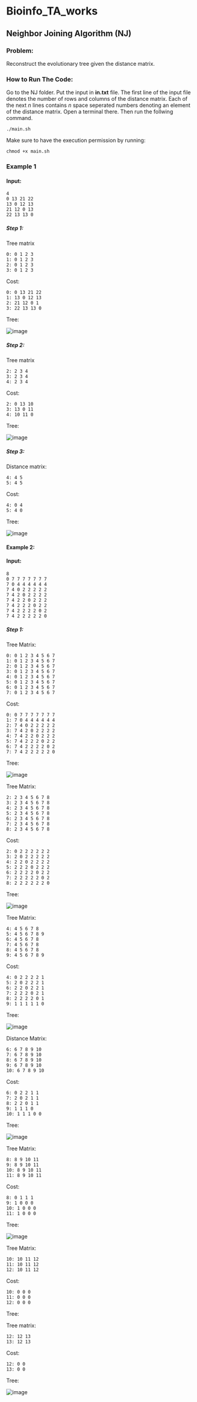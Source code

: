 # Bioinfo_TA_works

## Neighbor Joining Algorithm (NJ)

  

### Problem:

Reconstruct the evolutionary tree given the distance matrix.

  

### How to Run The Code:

Go to the NJ folder. Put the input in **in.txt** file. The first line of the input file denotes the number of rows and columns of the distance matrix. Each of the next *n* lines contains *n* space seperated numbers denoting an element of the distance matrix.
Open a terminal there. Then run the follwing command.
```
./main.sh
```
Make sure to have the execution permission by running:
```
chmod +x main.sh
```

### Example 1

#### Input:
```
4
0 13 21 22
13 0 12 13
21 12 0 13
22 13 13 0
```

##### Step 1:
Tree matrix
```
0: 0 1 2 3
1: 0 1 2 3
2: 0 1 2 3
3: 0 1 2 3
```
Cost:
```
0: 0 13 21 22
1: 13 0 12 13
2: 21 12 0 1
3: 22 13 13 0
```
Tree:

![image](https://user-images.githubusercontent.com/40664860/122535022-f4e60180-d044-11eb-9688-f977e1d92e6d.png)

##### Step 2:

Tree matrix
```
2: 2 3 4
3: 2 3 4
4: 2 3 4
```
Cost:
```
2: 0 13 10
3: 13 0 11
4: 10 11 0
```
Tree:

![image](https://user-images.githubusercontent.com/40664860/122535377-5312e480-d045-11eb-8648-8612ec88a938.png)

##### Step 3:

Distance matrix:
```
4: 4 5
5: 4 5
```
Cost:
```
4: 0 4
5: 4 0
```
Tree:

![image](https://user-images.githubusercontent.com/40664860/122535515-79d11b00-d045-11eb-85a4-964b0d8d2153.png)

#### Example 2:
#### Input:
```
8
0 7 7 7 7 7 7 7
7 0 4 4 4 4 4 4
7 4 0 2 2 2 2 2
7 4 2 0 2 2 2 2
7 4 2 2 0 2 2 2
7 4 2 2 2 0 2 2
7 4 2 2 2 2 0 2
7 4 2 2 2 2 2 0
```
##### Step 1:
Tree Matrix:
```
0: 0 1 2 3 4 5 6 7
1: 0 1 2 3 4 5 6 7
2: 0 1 2 3 4 5 6 7
3: 0 1 2 3 4 5 6 7
4: 0 1 2 3 4 5 6 7
5: 0 1 2 3 4 5 6 7
6: 0 1 2 3 4 5 6 7
7: 0 1 2 3 4 5 6 7
```
Cost:
```
0: 0 7 7 7 7 7 7 7
1: 7 0 4 4 4 4 4 4
2: 7 4 0 2 2 2 2 2
3: 7 4 2 0 2 2 2 2
4: 7 4 2 2 0 2 2 2
5: 7 4 2 2 2 0 2 2
6: 7 4 2 2 2 2 0 2
7: 7 4 2 2 2 2 2 0
```
Tree:

![image](https://user-images.githubusercontent.com/40664860/122538846-c79b5280-d048-11eb-9900-05eaa6b2c40a.png)

Tree Matrix:
```
2: 2 3 4 5 6 7 8
3: 2 3 4 5 6 7 8
4: 2 3 4 5 6 7 8
5: 2 3 4 5 6 7 8
6: 2 3 4 5 6 7 8
7: 2 3 4 5 6 7 8
8: 2 3 4 5 6 7 8
```
Cost:
```
2: 0 2 2 2 2 2 2
3: 2 0 2 2 2 2 2
4: 2 2 0 2 2 2 2
5: 2 2 2 0 2 2 2
6: 2 2 2 2 0 2 2
7: 2 2 2 2 2 0 2
8: 2 2 2 2 2 2 0
```
Tree:

![image](https://user-images.githubusercontent.com/40664860/122668556-7622cd00-d1da-11eb-9fc4-7e7b650e7c5f.png)


Tree Matrix:
```
4: 4 5 6 7 8 
5: 4 5 6 7 8 9
6: 4 5 6 7 8 
7: 4 5 6 7 8 
8: 4 5 6 7 8 
9: 4 5 6 7 8 9
```
Cost:
```
4: 0 2 2 2 2 1
5: 2 0 2 2 2 1
6: 2 2 0 2 2 1
7: 2 2 2 0 2 1
8: 2 2 2 2 0 1
9: 1 1 1 1 1 0
```
Tree:

![image](https://user-images.githubusercontent.com/40664860/122669351-b97f3a80-d1de-11eb-8ca2-c55b064ab312.png)


Distance Matrix:<br/>
```
6: 6 7 8 9 10
7: 6 7 8 9 10
8: 6 7 8 9 10
9: 6 7 8 9 10
10: 6 7 8 9 10
```
Cost:
```
6: 0 2 2 1 1
7: 2 0 2 1 1
8: 2 2 0 1 1
9: 1 1 1 0 
10: 1 1 1 0 0
```
Tree:

![image](https://user-images.githubusercontent.com/40664860/122668761-78d1f200-d1db-11eb-88ff-51f9ee4bc17c.png)



Tree Matrix:
```
8: 8 9 10 11
9: 8 9 10 11
10: 8 9 10 11
11: 8 9 10 11
```
Cost:<br/>
```
8: 0 1 1 1
9: 1 0 0 0
10: 1 0 0 0
11: 1 0 0 0
```
Tree:

![image](https://user-images.githubusercontent.com/40664860/122669170-e97a0e00-d1dd-11eb-80fd-4a7f6c4c963d.png)

Tree Matrix:<br/>
```
10: 10 11 12
11: 10 11 12
12: 10 11 12
```
Cost:
```
10: 0 0 0
11: 0 0 0
12: 0 0 0
```
Tree:<br/>



Tree matrix:
```
12: 12 13
13: 12 13
```
Cost:
```
12: 0 0
13: 0 0
```
Tree:

![image](https://user-images.githubusercontent.com/40664860/122669278-65745600-d1de-11eb-8810-0251699815ff.png)

